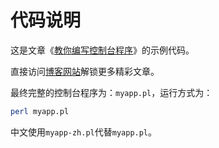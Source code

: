 代码说明
=======

这是文章《[教你编写控制台程序](https://www.homqyy.cn/blog/编程语言/Perl/教你编写控制台程序/)》的示例代码。

直接访问[博客网站](https://www.homqyy.cn)解锁更多精彩文章。

最终完整的控制台程序为：`myapp.pl`，运行方式为：

```bash
perl myapp.pl
```

中文使用`myapp-zh.pl`代替`myapp.pl`。
